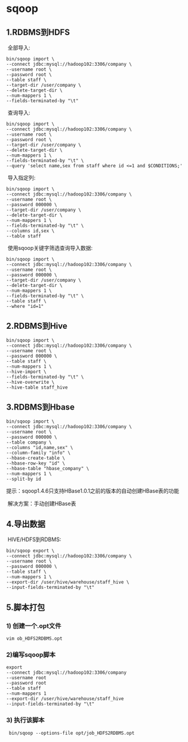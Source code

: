 # sqoop

## 1.RDBMS到HDFS

​	全部导入:

~~~
bin/sqoop import \
--connect jdbc:mysql://hadoop102:3306/company \
--username root \
--password root \
--table staff \
--target-dir /user/company \
--delete-target-dir \
--num-mappers 1 \
--fields-terminated-by "\t"
~~~

​	查询导入:

~~~
bin/sqoop import \
--connect jdbc:mysql://hadoop102:3306/company \
--username root \
--password root \
--target-dir /user/company \
--delete-target-dir \
--num-mappers 1 \
--fields-terminated-by "\t" \
--query 'select name,sex from staff where id <=1 and $CONDITIONS;'
~~~

​	导入指定列:

~~~
bin/sqoop import \
--connect jdbc:mysql://hadoop102:3306/company \
--username root \
--password 000000 \
--target-dir /user/company \
--delete-target-dir \
--num-mappers 1 \
--fields-terminated-by "\t" \
--columns id,sex \
--table staff
~~~

​	使用sqoop关键字筛选查询导入数据:

~~~
bin/sqoop import \
--connect jdbc:mysql://hadoop102:3306/company \
--username root \
--password 000000 \
--target-dir /user/company \
--delete-target-dir \
--num-mappers 1 \
--fields-terminated-by "\t" \
--table staff \
--where "id=1"
~~~

## 2.RDBMS到Hive

~~~
bin/sqoop import \
--connect jdbc:mysql://hadoop102:3306/company \
--username root \
--password 000000 \
--table staff \
--num-mappers 1 \
--hive-import \
--fields-terminated-by "\t" \
--hive-overwrite \
--hive-table staff_hive
~~~

## 3.RDBMS到Hbase

~~~
bin/sqoop import \
--connect jdbc:mysql://hadoop102:3306/company \
--username root \
--password 000000 \
--table company \
--columns "id,name,sex" \
--column-family "info" \
--hbase-create-table \
--hbase-row-key "id" \
--hbase-table "hbase_company" \
--num-mappers 1 \
--split-by id
~~~

​	提示：sqoop1.4.6只支持HBase1.0.1之前的版本的自动创建HBase表的功能

​	解决方案：手动创建HBase表

## 4.导出数据

​	HIVE/HDFS到RDBMS:

~~~
bin/sqoop export \
--connect jdbc:mysql://hadoop102:3306/company \
--username root \
--password 000000 \
--table staff \
--num-mappers 1 \
--export-dir /user/hive/warehouse/staff_hive \
--input-fields-terminated-by "\t"
~~~

## 5.脚本打包

### 1) 创建一个.opt文件

~~~
vim ob_HDFS2RDBMS.opt
~~~

### 2)编写sqoop脚本

~~~
export
--connect jdbc:mysql://hadoop102:3306/company
--username root
--password root
--table staff
--num-mappers 1
--export-dir /user/hive/warehouse/staff_hive
--input-fields-terminated-by "\t"
~~~

### 3) 执行该脚本

~~~
 bin/sqoop --options-file opt/job_HDFS2RDBMS.opt
~~~



